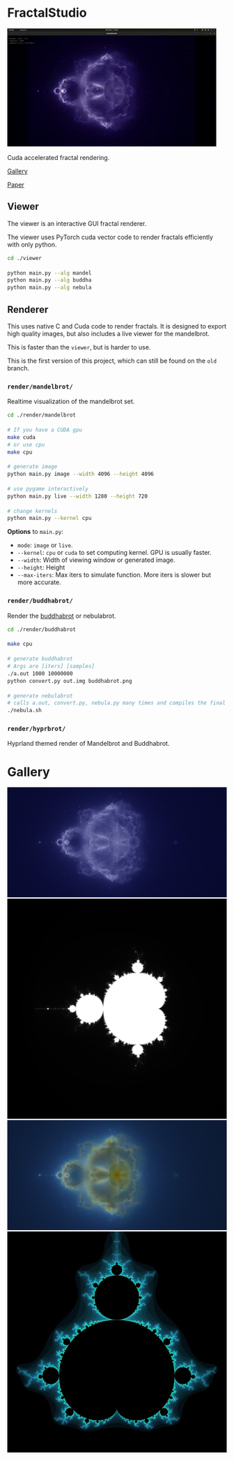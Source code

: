 # FractalStudio

![](./gallery/ViewerCudabrot.gif?raw=true)

Cuda accelerated fractal rendering.

[Gallery](./gallery/)

[Paper](./paper.pdf)


## Viewer

The viewer is an interactive GUI fractal renderer.

The viewer uses PyTorch cuda vector code to render fractals efficiently with
only python.

```bash
cd ./viewer

python main.py --alg mandel
python main.py --alg buddha
python main.py --alg nebula
```


## Renderer

This uses native C and Cuda code to render fractals. It is designed to export
high quality images, but also includes a live viewer for the mandelbrot.

This is faster than the `viewer`, but is harder to use.

This is the first version of this project, which can still be found on the `old`
branch.

### `render/mandelbrot/`

Realtime visualization of the mandelbrot set.

```bash
cd ./render/mandelbrot

# If you have a CUDA gpu
make cuda
# or use cpu
make cpu

# generate image
python main.py image --width 4096 --height 4096

# use pygame interactively
python main.py live --width 1280 --height 720

# change kernels
python main.py --kernel cpu
```

**Options** to `main.py`:

- `mode`: `image` or `live`.
- `--kernel`: `cpu` or `cuda` to set computing kernel. GPU is usually faster.
- `--width`: Width of viewing window or generated image.
- `--height`: Height
- `--max-iters`: Max iters to simulate function. More iters is slower but more accurate.

### `render/buddhabrot/`

Render the [buddhabrot](https://en.wikipedia.org/wiki/Buddhabrot) or nebulabrot.

```bash
cd ./render/buddhabrot

make cpu

# generate buddhabrot
# Args are [iters] [samples]
./a.out 1000 10000000
python convert.py out.img buddhabrot.png

# generate nebulabrot
# calls a.out, convert.py, nebula.py many times and compiles the final image.
./nebula.sh
```

### `render/hyprbrot/`

Hyprland themed render of Mandelbrot and Buddhabrot.

# Gallery

![](./gallery/buddhabrot.jpg?raw=true)
![](./gallery/mandelbrot.jpg?raw=true)
![](./gallery/nebulabrot.jpg?raw=true)
![](./gallery/HyprbrotProfile.jpg?raw=true)
